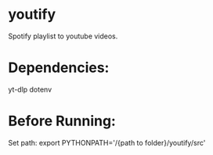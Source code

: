 # youtify

Spotify playlist to youtube videos.

# Dependencies:

yt-dlp
dotenv

# Before Running:

Set path:
export PYTHONPATH='/{path to folder}/youtify/src'
